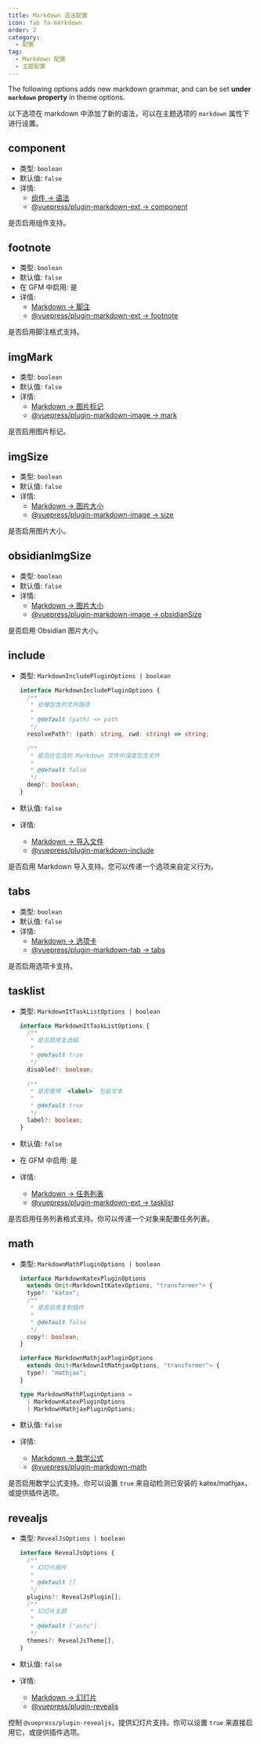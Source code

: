 ```yaml
---
title: Markdown 语法配置
icon: fab fa-markdown
order: 2
category:
  - 配置
tag:
  - Markdown 配置
  - 主题配置
---
```


The following options adds new markdown grammar, and can be set **under `markdown` property** in theme options.

以下选项在 markdown 中添加了新的语法，可以在主题选项的 `markdown` 属性下进行设置。

## component

- 类型: `boolean`
- 默认值: `false`
- 详情:
  - [组件 → 语法](../../guide/component/grammar.md)
  - [@vuepress/plugin-markdown-ext → component][component]

是否启用组件支持。

## footnote

- 类型: `boolean`
- 默认值: `false`
- 在 GFM 中启用: 是
- 详情:
  - [Markdown → 脚注](../../guide/markdown/content/footnote.md)
  - [@vuepress/plugin-markdown-ext → footnote][footnote]

是否启用脚注格式支持。

## imgMark

- 类型: `boolean`
- 默认值: `false`
- 详情:
  - [Markdown → 图片标记](../../guide/markdown/grammar/image.md#image-mark)
  - [@vuepress/plugin-markdown-image → mark][mark]

是否启用图片标记。

## imgSize

- 类型: `boolean`
- 默认值: `false`
- 详情:
  - [Markdown → 图片大小](../../guide/markdown/grammar/image.md#image-size)
  - [@vuepress/plugin-markdown-image → size][size]

是否启用图片大小。

## obsidianImgSize

- 类型: `boolean`
- 默认值: `false`
- 详情:
  - [Markdown → 图片大小](../../guide/markdown/grammar/image.md#image-size)
  - [@vuepress/plugin-markdown-image → obsidianSize][obsidianSize]

是否启用 Obsidian 图片大小。

## include

- 类型: `MarkdownIncludePluginOptions | boolean`

  ```ts
  interface MarkdownIncludePluginOptions {
    /**
     * 处理包含的文件路径
     *
     * @default (path) => path
     */
    resolvePath?: (path: string, cwd: string) => string;

    /**
     * 是否在包含的 Markdown 文件中深度包含文件
     *
     * @default false
     */
    deep?: boolean;
  }
  ```

- 默认值: `false`
- 详情:
  - [Markdown → 导入文件](../../guide/markdown/content/include.md)
  - [@vuepress/plugin-markdown-include][include]

是否启用 Markdown 导入支持。您可以传递一个选项来自定义行为。

## tabs

- 类型: `boolean`
- 默认值: `false`
- 详情:
  - [Markdown → 选项卡](../../guide/markdown/content/tabs.md)
  - [@vuepress/plugin-markdown-tab → tabs][tabs]

是否启用选项卡支持。

## tasklist

- 类型: `MarkdownItTaskListOptions | boolean`

  ```ts
  interface MarkdownItTaskListOptions {
    /**
     * 是否禁用复选框
     *
     * @default true
     */
    disabled?: boolean;

    /**
     * 是否使用 `<label>` 包装文本
     *
     * @default true
     */
    label?: boolean;
  }
  ```

- 默认值: `false`
- 在 GFM 中启用: 是
- 详情:
  - [Markdown → 任务列表](../../guide/markdown/grammar/tasklist.md)
  - [@vuepress/plugin-markdown-ext → tasklist][tasklist]

是否启用任务列表格式支持。你可以传递一个对象来配置任务列表。

## math

- 类型: `MarkdownMathPluginOptions | boolean`

  ```ts
  interface MarkdownKatexPluginOptions
    extends Omit<MarkdownItKatexOptions, "transformer"> {
    type?: "katex";
    /**
     * 是否启用复制插件
     *
     * @default false
     */
    copy?: boolean;
  }

  interface MarkdownMathjaxPluginOptions
    extends Omit<MarkdownItMathjaxOptions, "transformer"> {
    type?: "mathjax";
  }

  type MarkdownMathPluginOptions =
    | MarkdownKatexPluginOptions
    | MarkdownMathjaxPluginOptions;
  ```

- 默认值: `false`
- 详情:
  - [Markdown → 数学公式](../../guide/markdown/grammar/math.md)
  - [@vuepress/plugin-markdown-math][math]

是否启用数学公式支持。你可以设置 `true` 来自动检测已安装的 katex/mathjax，或提供插件选项。

## revealjs

- 类型: `RevealJsOptions | boolean`

  ```ts
  interface RevealJsOptions {
    /**
     * 幻灯片插件
     *
     * @default []
     */
    plugins?: RevealJsPlugin[];
    /**
     * 幻灯片主题
     *
     * @default ["auto"]
     */
    themes?: RevealJsTheme[];
  }
  ```

- 默认值: `false`
- 详情:
  - [Markdown → 幻灯片](../../guide/markdown/content/revealjs.md)
  - [@vuepress/plugin-revealjs][revealjs]

控制 `@vuepress/plugin-revealjs`，提供幻灯片支持。你可以设置 `true` 来直接启用它，或提供插件选项。

[component]: https://ecosystem.vuejs.press/zh/plugins/markdown/markdown-ext.html#component
[footnote]: https://ecosystem.vuejs.press/zh/plugins/markdown/markdown-ext.html#footenote
[tasklist]: https://ecosystem.vuejs.press/zh/plugins/markdown/markdown-ext.html#tasklist
[mark]: https://ecosystem.vuejs.press/zh/plugins/markdown/markdown-image.html#mark
[obsidianSize]: https://ecosystem.vuejs.press/zh/plugins/markdown/markdown-image.html#obsidianSize
[size]: https://ecosystem.vuejs.press/zh/plugins/markdown/markdown-image.html#size
[include]: https://ecosystem.vuejs.press/zh/plugins/markdown/markdown-include.html
[math]: https://ecosystem.vuejs.press/zh/plugins/markdown/markdown-math.html
[revealjs]: https://ecosystem.vuejs.press/zh/plugins/markdown/revealjs/#options
[tabs]: https://ecosystem.vuejs.press/zh/plugins/markdown/markdown-tab.html#tabs
